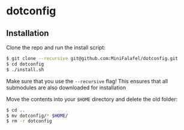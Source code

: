 # dotconfig


## Installation

Clone the repo and run the install script:
```bash
$ git clone --recursive git@github.com:MiniFalafel/dotconfig.git
$ cd dotconfig
$ ./install.sh
```
Make sure that you use the `--recursive` flag! This ensures that all submodules are also downloaded for installation

Move the contents into your `$HOME` directory and delete the old folder:
```bash
$ cd ..
$ mv dotconfig/* $HOME/
$ rm -r dotconfig
```
